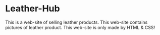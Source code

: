 # Leather-Hub
This is a web-site of selling leather products.
This web-site contains pictures of leather product.
This web-site is only made by HTML & CSS!
